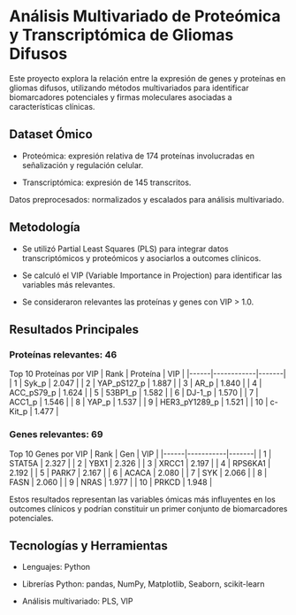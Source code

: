 # Análisis Multivariado de  Proteómica y Transcriptómica de Gliomas Difusos
Este proyecto explora la relación entre la expresión de genes y proteínas en gliomas difusos, utilizando métodos multivariados para identificar biomarcadores potenciales y firmas moleculares asociadas a características clínicas.

## Dataset Ómico

- Proteómica: expresión relativa de 174 proteínas involucradas en señalización y regulación celular.

- Transcriptómica: expresión de 145 transcritos.

Datos preprocesados: normalizados y escalados para análisis multivariado.

## Metodología

- Se utilizó Partial Least Squares (PLS) para integrar datos transcriptómicos y proteómicos y asociarlos a outcomes clínicos.

- Se calculó el VIP (Variable Importance in Projection) para identificar las variables más relevantes.

- Se consideraron relevantes las proteínas y genes con VIP > 1.0.

## Resultados Principales

### Proteínas relevantes: 46

Top 10 Proteínas por VIP
| Rank | Proteína    | VIP   |
|------|------------|-------|
| 1    | Syk_p       | 2.047 |
| 2    | YAP_pS127_p | 1.887 |
| 3    | AR_p        | 1.840 |
| 4    | ACC_pS79_p  | 1.624 |
| 5    | 53BP1_p     | 1.582 |
| 6    | DJ-1_p      | 1.570 |
| 7    | ACC1_p      | 1.546 |
| 8    | YAP_p       | 1.537 |
| 9    | HER3_pY1289_p | 1.521 |
| 10   | c-Kit_p     | 1.477 |


### Genes relevantes: 69

Top 10 Genes por VIP
| Rank | Gen       | VIP   |
|------|-----------|-------|
| 1    | STAT5A    | 2.327 |
| 2    | YBX1      | 2.326 |
| 3    | XRCC1     | 2.197 |
| 4    | RPS6KA1   | 2.192 |
| 5    | PARK7     | 2.167 |
| 6    | ACACA     | 2.080 |
| 7    | SYK       | 2.066 |
| 8    | FASN      | 2.060 |
| 9    | NRAS      | 1.977 |
| 10   | PRKCD     | 1.948 |


Estos resultados representan las variables ómicas más influyentes en los outcomes clínicos y podrían constituir un primer conjunto de biomarcadores potenciales.

## Tecnologías y Herramientas

- Lenguajes: Python

- Librerías Python: pandas, NumPy, Matplotlib, Seaborn, scikit-learn

- Análisis multivariado: PLS, VIP

